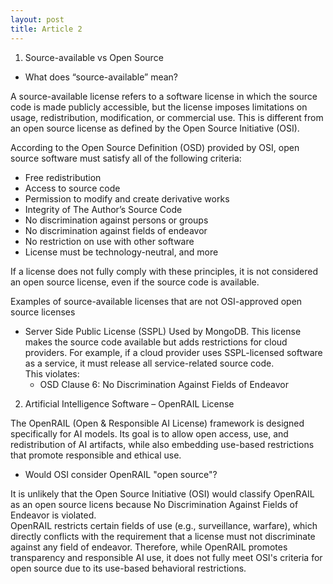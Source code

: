 ```yaml
---
layout: post
title: Article 2
---
```


1) Source-available vs Open Source

- What does “source-available” mean?

A source-available license refers to a software license in which the source code is made publicly accessible, but the license imposes limitations on usage, redistribution, modification, or commercial use. This is different from an open source license as defined by the Open Source Initiative (OSI).

According to the Open Source Definition (OSD) provided by OSI, open source software must satisfy all of the following criteria:

- Free redistribution
- Access to source code
- Permission to modify and create derivative works
- Integrity of The Author’s Source Code
- No discrimination against persons or groups
- No discrimination against fields of endeavor
- No restriction on use with other software
- License must be technology-neutral, and more

If a license does not fully comply with these principles, it is not considered an open source license, even if the source code is available.

Examples of source-available licenses that are not OSI-approved open source licenses
- Server Side Public License (SSPL)
   Used by MongoDB. This license makes the source code available but adds restrictions for cloud providers. For example, if a cloud provider uses SSPL-licensed software as a service, it must release all service-related source code.  
   This violates:  
   - OSD Clause 6: No Discrimination Against Fields of Endeavor


   
2) Artificial Intelligence Software – OpenRAIL License

The OpenRAIL (Open & Responsible AI License) framework is designed specifically for AI models. Its goal is to allow open access, use, and redistribution of AI artifacts, while also embedding use-based restrictions that promote responsible and ethical use.

- Would OSI consider OpenRAIL "open source"?

It is unlikely that the Open Source Initiative (OSI) would classify OpenRAIL as an open source licens because No Discrimination Against Fields of Endeavor is violated.  
OpenRAIL restricts certain fields of use (e.g., surveillance, warfare), which directly conflicts with the requirement that a license must not discriminate against any field of endeavor. Therefore, while OpenRAIL promotes transparency and responsible AI use, it does not fully meet OSI's criteria for open source due to its use-based behavioral restrictions.